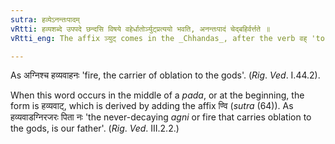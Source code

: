 ```yaml
---
sutra: हव्येऽनन्तःपादम्
vRtti: हव्यशब्दे उपपदे छन्दसि विषये वहेर्धातोर्ञ्युट्प्रत्ययो भवति, अनन्तःपादं चेद्बहिर्वर्त्तते ॥
vRtti_eng: The affix ञ्युट् comes in the _Chhandas_, after the verb वह् 'to carry' when it is in composition with the word हव्य 'an oblation to gods', provided that the word so formed does not occur in the middle of a _pada_ (fourth part of a stanza).

---
```

As अग्निश्च हव्यवाहनः 'fire, the carrier of oblation to the gods'. (_Rig_. _Ved_. I.44.2).

When this word occurs in the middle of a _pada_, or at the beginning, the form is हव्यवाट्, which is derived by adding the affix ण्वि (_sutra_ (64)). As हव्यवाडग्निरजरः पिता नः 'the never-decaying _agni_ or fire that carries oblation to the gods, is our father'. (_Rig_. _Ved_. III.2.2.)